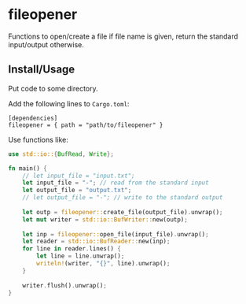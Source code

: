 fileopener
==========

Functions to open/create a file if file name is given, return the standard input/output otherwise.

## Install/Usage

Put code to some directory.

Add the following lines to `Cargo.toml`:

```
[dependencies]
fileopener = { path = "path/to/fileopener" }
```

Use functions like:

```rust
use std::io::{BufRead, Write};

fn main() {
    // let input_file = "input.txt"; 
    let input_file = "-"; // read from the standard input
    let output_file = "output.txt";
    // let output_file = "-"; // write to the standard output
    
    let outp = fileopener::create_file(output_file).unwrap();
    let mut writer = std::io::BufWriter::new(outp);
    
    let inp = fileopener::open_file(input_file).unwrap();
    let reader = std::io::BufReader::new(inp);
    for line in reader.lines() {
        let line = line.unwrap();
        writeln!(writer, "{}", line).unwrap();
    }
    
    writer.flush().unwrap();    
}
```

